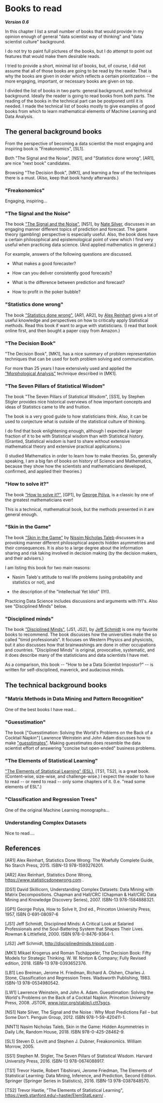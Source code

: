 # Books to read

***Version 0.6***

In this chapter I list a small number of books that would provide in my opinion enough of 
general "data scientist way of thinking" and "data scientist culture" background.

I do not try to paint full pictures of the books, but I do attempt to point out features that would make
them desirable reads. 

I tried to provide a short, minimal list of books, but, of course, I did not assume that all of those books
are going to be read by the reader. 
That is why the books are given in order which reflects a certain prioritization -- 
the more engaging, important, or necessary books are given on top.  

I divided the list of books in two parts: general background, and technical background.
Ideally the reader is going to read books from both parts. The reading of the books in the technical part 
can be postponed until it is needed. I made the technical list of books mostly to give examples 
of good books from which to learn mathematical elements of Machine Learning and Data Analysis. 

## The general background books

From the perspective of becoming a data scientist the most engaging and inspiring book is "Freakonomics", [SL1]. 

Both "The Signal and the Noise", [NS1], and "Statistics done wrong", [AR1], are nice "next book" candidates.

Browsing "The Decision Book", [MK1], and learning a few of the techniques there is a must. 
(Also, keep that book handy afterwards.) 

### "Freakonomics"

Engaging, inspiring...

### "The Signal and the Noise"

The book 
["The Signal and the Noise"](https://en.wikipedia.org/wiki/The_Signal_and_the_Noise), [NS1],
by 
[Nate Silver](https://en.wikipedia.org/wiki/Nate_Silver),
discusses in an engaging manner different topics of prediction and forecast. The game theory (gambling) 
perspective is especially useful. 
Also, the book does have a certain philosophical and epistemological point of view which I find very
useful when practicing data science. (And applied mathematics in general.)

For example, answers of the following questions are discussed.

- What makes a good forecaster?

- How can you deliver consistently good forecasts?

- What is the difference between prediction and forecast?

- How to profit in the poker bubble?

### "Statistics done wrong"
 
The book 
["Statistics done wrong"](https://www.statisticsdonewrong.com), [AR1, AR2], 
by
[Alex Reinhart](https://www.refsmmat.com)
gives a lot of useful knowledge and perspectives on how to critically apply Statistical methods.
Read this book if want to argue with statisticians.
(I read that book online first, and then bought a paper copy from Amazon.)

### "The Decision Book"

"The Decision Book", [MK1],
has a nice summary of problem representation techniques that can be used for both problem solving and communication.

For more than 25 years I have extensively used and applied the 
["Morphological Analysis"](https://en.wikipedia.org/wiki/Morphological_analysis_(problem-solving)) 
technique described in [MK1].

### "The Seven Pillars of Statistical Wisdom"

The book
"The Seven Pillars of Statistical Wisdom", [SS1], 
by Stephen Stigler 
provides nice historical overviews of how important concepts and ideas of Statistics
came to life and fruition. 

The book is a very good guide to how statisticians think. 
Also, it can be used to conjecture what is outside of the statistical culture of thinking. 

I do find that book enlightening enough, although I expected a larger fraction of it to be with Statistical wisdom 
than with Statistical history. (Granted, Statistical wisdom is hard to share without extensive mathematical theory
and extensive practical applications.)

(I studied Mathematics in order to learn how to make theories. 
So, generally speaking, I am a big fan of books on history of Science and Mathematics, 
because they show how the scientists and mathematicians developed, confirmed, and applied their theories.)

### "How to solve it?"

The book 
["How to solve it?"](https://en.wikipedia.org/wiki/How_to_Solve_It), [GP1],
by 
[George Pólya](https://en.wikipedia.org/wiki/George_Pólya),
is a classic by one of the greatest mathematicians ever!

This is a technical, mathematical book, but the methods presented in it are general enough. 

### "Skin in the Game"

The book
["Skin in the Game"](https://en.wikipedia.org/wiki/Skin_in_the_Game_(book))
by 
[Nissim Nicholas Taleb](https://en.wikipedia.org/wiki/Nassim_Nicholas_Taleb)
discusses in a provoking manner different philosophical aspects hidden asymmetries and their consequences. 
It is also to a large degree about the information sharing and risk taking involved in decision making
(by the decision makers, and their advisers.)

I am listing this book for two main reasons:

- Nasim Taleb's attitude to real life problems (using probability and statistics or not), and

- the description of the "Intellectual Yet Idiot" (IYI).

Practicing Data Science includes discussions and arguments with IYI's. Also see "Disciplined Minds" below.

### "Disciplined minds"

The book 
["Disciplined Minds"](), [JS1, JS2], 
by
[Jeff Schmidt](https://en.wikipedia.org/wiki/Jeff_Schmidt_(writer))
is one my favorite books to recommend. The book discusses how the universities make the so
called "timid professionals". It focuses on Western Physics and physicists, but it also discusses how that 
brainwashings are done in other occupations and countries. "Disciplined Minds" is original, provocative, systematic, 
and it does describe many of the statisticians and data scientists I have met.

As a comparison, this book -- "How to be a Data Scientist Impostor?" -- 
is written for self-disciplined, maverick, and audacious minds.


## The technical background books

### "Matrix Methods in Data Mining and Pattern Recognition"

One of the best books I have read...

### "Guesstimation"

The book
["Guesstimation: Solving the World's Problems on the Back of a Cocktail Napkin"]
Lawrence Weinstein and John Adam discusses how to make 
["guesstimates"](https://en.wikipedia.org/wiki/Guesstimate).
Making guesstimates does resemble the data scientist effort of answering "concise but open-ended" 
business problems. 

### "The Elements of Statistical Learning" 

["The Elements of Statistical Learning" (ESL)](https://web.stanford.edu/~hastie/ElemStatLearn/), [TS1, TS2],
is a great book. (Content-wise, size-wise, and challenge-wise.) 
I expect the reader to have to read -- or need to read -- only some chapters of it.
(I.e. "read some elements of ESL".)  

### "Classification and Regression Trees"

One of the original Machine Learning monographs...

### Understanding Complex Datasets

Nice to read....

## References

[AR1] Alex Reinhart, Statistics Done Wrong: The Woefully Complete Guide, 
No Starch Press, 2015. ISBN-13 978-1593276201.

[AR2] Alex Reinhart, Statistics Done Wrong, https://www.statisticsdonewrong.com .

[DS1] David Skillicorn, Understanding Complex Datasets: Data Mining with Matrix Decompositions.
Chapman and Hall/CRC (Chapman & Hall/CRC Data Mining and Knowledge Discovery Series), 2007. ISBN-13 978-1584888321.

[GP1] George Polya, How to Solve It, 2nd ed., Princeton University Press, 1957, ISBN 0-691-08097-6

[JS1] Jeff Schmidt, Disciplined Minds: A Critical Look at Salaried Professionals and the Soul-Battering System that Shapes Their Lives. 
Rowman & Littlefield, 2000. ISBN 978-0-8476-9364-1.

[JS2] Jeff Schmidt, http://disciplinedminds.tripod.com .

[MK1] Mikael Krogerus and Roman Tschäppeler, The Decision Book: Fifty Models for Strategic Thinking.
W. W. Norton & Company; Fully Revised edition, 2018. ISBN-13 978-0393652376.

[LB1] Leo Breiman, Jerome H. Friedman, Richard A. Olshen, Charles J. Stone, 
Classification and Regression Trees. Wadsworth Publishing, 1983. ISBN-13 978-0534980542.

[LW1] Lawrence Weinstein, and John A. Adam. Guesstimation: Solving the World's Problems on the Back of a Cocktail Napkin. 
Princeton University Press, 2008. JSTOR, www.jstor.org/stable/j.ctt7sgcs.

[NS1] Nate Silver, The Signal and the Noise : Why Most Predictions Fail – but Some Don't. 
Penguin Group, 2012. ISBN 978-1-59-420411-1.

[NNT1] Nasim Nicholas Taleb, Skin in the Game: Hidden Asymmetries in Daily Life, 
Random House, 2018. ISBN 978-0-425-28462-9.

[SL1] Steven D. Levitt and Stephen J. Dubner, Freakonomics.
William Morrow, 2005.

[SS1] Stephen M. Stigler, The Seven Pillars of Statistical Wisdom. 
Harvard University Press, 2016. ISBN-13 978-0674088917.
 
[TS1] Trevor Hastie, Robert Tibshirani, Jerome Friedman,
The Elements of Statistical Learning: Data Mining, Inference, and Prediction, Second Edition.
Springer (Springer Series in Statistics), 2016. ISBN-13 978-0387848570.

[TS2] Trevor Hastie, "The Elements of Statistical Learning", https://web.stanford.edu/~hastie/ElemStatLearn/ .
